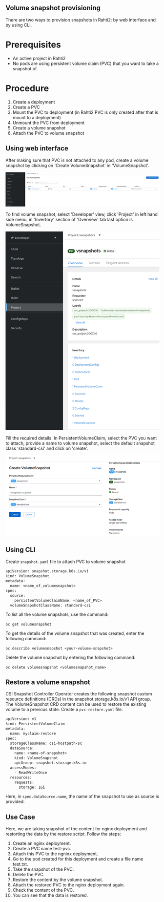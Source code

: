 ## Volume snapshot provisioning

There are two ways to provision snapshots in Rahti2: by web interface and by using CLI. 

# Prerequisites

- An active project in Rahti2
- No pods are using persistent volume claim (PVC) that you want to take a snapshot of.

# Procedure

1. Create a deployment
2. Create a PVC
3. Mount the PVC to deployment (in Rahti2 PVC is only created after that is mount to a deployment)
4. Unmount the PVC from deployment
5. Create a volume snapshot
6. Attach the PVC to volume snapshot

## Using web interface

After making sure that PVC is not attached to any pod, create a volume snapshot by clicking on 'Create VolumeSnapshot' in 'VolumeSnapshot'. 

![Create Snap Shot](../../img/CreateSnapshot.png)

To find volume snapshot, select 'Developer' view, click 'Project' in left hand side menu, in 'Invertory' section of 'Overview' tab last option is VolumeSnapshot. 

![Volume Snap Shot](../../img/Volumesnapshot.png)

Fill the required details. In PersistentVolumeClaim, select the PVC you want to attach, provide a name to volume snapshot, select the default snapshot class 'standard-csi' and click on 'create'.

![Enter the details of Snap Shot](../../img/EnterSnapshotDetails.png)


## Using CLI

Create `snapshot.yaml` file to attach PVC to volume snapshot

```
apiVersion: snapshot.storage.k8s.io/v1
kind: VolumeSnapshot
metadata:
  name: <name_of_volumesnapshot>
spec:
  source:
    persistentVolumeClaimName: <name_of_PVC>
  volumeSnapshotClassName: standard-csi
```

To list all the volume snapshots, use the command:

`oc get volumesnapshot`

To get the details of the volume snapshot that was created, enter the following command:

`oc describe volumesnapshot <your-volume-snapshot>`

Delete the volume snapshot by entering the following command:

`oc delete volumesnapshot <volumesnapshot_name>`

## Restore a volume snapshot

CSI Snapshot Controller Operator creates the following snapshot custom resource definitions (CRDs) in the snapshot.storage.k8s.io/v1 API group. The VolumeSnapshot CRD content can be used to restore the existing volume to a previous state. Create a `pvc-restore.yaml` file.

``` 
apiVersion: v1
kind: PersistentVolumeClaim
metadata:
  name: myclaim-restore
spec:
  storageClassName: csi-hostpath-sc
  dataSource:
    name: <name-of-snapshot> 
    kind: VolumeSnapshot 
    apiGroup: snapshot.storage.k8s.io 
  accessModes:
    - ReadWriteOnce
  resources:
    requests:
      storage: 1Gi
```

Here, in `spec.dataSource.name`, the name of the snapshot to use as source is provided.

## Use Case

Here, we are taking snapshot of the content for nginx deployment and restorting the data by the restore script. Follow the steps:

1. Create an nginx deployment.
2. Create a PVC name test-pvc.
3. Attach this PVC to the ngninx deployment.
4. Go to the pod created for this deployment and create a file name test.txt.
5. Take the snapshot of the PVC. 
6. Delete the PVC.
7. Restore the content by the volume snapshot.
8. Attach the restored PVC to the nginx deployment again.
9. Check the content of the PVC. 
10. You can see that the data is restored. 